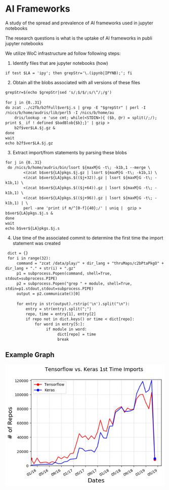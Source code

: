 # AI Frameworks
A study of the spread and prevalence of AI frameworks used in jupyter notebooks


The research questions is what is the uptake of AI frameworks in publi jupyter notebooks

We utilize WoC infrastructure ad follow following steps:

1. Identify files that are jupyter notebooks
(how)
```
if test $LA = 'ipy'; then grepStr='\.(ipynb|IPYNB);'; fi
```
2. Obtain all the blobs associated with all versions of these files
```
grepStr=$(echo $grepStr|sed 's/;$/$/;s/\^/;/g')

for j in {0..31}
do zcat ../c2fb/b2fFull$ver$j.s | grep -E "$grepStr" | perl -I /nics/b/home/audris/lib/perl5 -I /nics/b/home/au
    dris/lookup -e 'use cmt; while(<STDIN>){ ($b, @r) = split(/;/); print $_ if ! defined $badBlob{$b};}' | gzip >
    b2f$ver$LA.$j.gz &   
done
wait
echo b2f$ver$LA.$j.gz
```
3. Extract import/from statements by parsing these blobs
```
for j in {0..31}
 do /nics/b/home/audris/bin/lsort ${maxM}G -t\; -k1b,1 --merge \
        <(zcat b$ver${LA}pkgs.$j.gz | lsort ${maxM}G -t\; -k1b,1) \
        <(zcat b$ver${LA}pkgs.$(($j+32)).gz | lsort ${maxM}G -t\; -k1b,1) \
        <(zcat b$ver${LA}pkgs.$(($j+64)).gz | lsort ${maxM}G -t\; -k1b,1) \
        <(zcat b$ver${LA}pkgs.$(($j+96)).gz | lsort ${maxM}G -t\; -k1b,1) | \
        perl -ane 'print if m/^[0-f]{40};/' | uniq |  gzip > b$ver${LA}pkgs.$j.s &      
done
wait
echo b$ver${LA}pkgs.$j.s
```
4. Use time of the associated commit to determine the first time the import statement was created

```
 dict = {}
 for i in range(32):
     command = "zcat /data/play/" + dir_lang + "thruMaps/c2bPtaPkgO" + dir_lang + "." + str(i) + ".gz"
     p1 = subprocess.Popen(command, shell=True, stdout=subprocess.PIPE)
     p2 = subprocess.Popen("grep " + module, shell=True, stdin=p1.stdout,stdout=subprocess.PIPE)
     output = p2.communicate()[0]
     
     for entry in str(output).rstrip('\n').split("\n"):
         entry = str(entry).split(";")        
         repo, time = entry[1], entry[2]         
         if repo not in dict.keys() or time < dict[repo]:        
             for word in entry[5:]:            
                  if module in word:              
                       dict[repo] = time                  
                       break
```
## Example Graph
![Example Graph](charts/TensorflowVsKeras.png)
